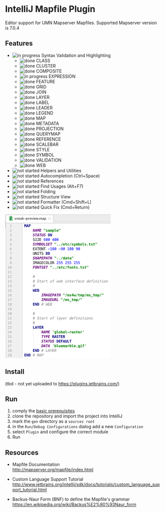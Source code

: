 # IntelliJ Mapfile Plugin

Editor support for UMN Mapserver Mapfiles. Supported Mapserver version is 7.0.4

## Features

* ![in progress](https://img.shields.io/badge/status-in%20progress-yellow.svg) Syntax Validation and Highlighting
  * ![done](https://img.shields.io/badge/status-done-green.svg) CLASS
  * ![done](https://img.shields.io/badge/status-done-green.svg) CLUSTER
  * ![done](https://img.shields.io/badge/status-done-green.svg) COMPOSITE
  * ![in progress](https://img.shields.io/badge/status-in--progress-yellow.svg) EXPRESSION
  * ![done](https://img.shields.io/badge/status-done-green.svg) FEATURE
  * ![done](https://img.shields.io/badge/status-done-green.svg) GRID
  * ![done](https://img.shields.io/badge/status-done-green.svg) JOIN
  * ![done](https://img.shields.io/badge/status-done-green.svg) LAYER
  * ![done](https://img.shields.io/badge/status-done-green.svg) LABEL
  * ![done](https://img.shields.io/badge/status-done-green.svg) LEADER
  * ![done](https://img.shields.io/badge/status-done-green.svg) LEGEND
  * ![done](https://img.shields.io/badge/status-done-green.svg) MAP
  * ![done](https://img.shields.io/badge/status-done-green.svg) METADATA
  * ![done](https://img.shields.io/badge/status-done-green.svg) PROJECTION
  * ![done](https://img.shields.io/badge/status-done-green.svg) QUERYMAP
  * ![done](https://img.shields.io/badge/status-done-green.svg) REFERENCE
  * ![done](https://img.shields.io/badge/status-done-green.svg) SCALEBAR
  * ![done](https://img.shields.io/badge/status-done-green.svg) STYLE
  * ![done](https://img.shields.io/badge/status-done-green.svg) SYMBOL
  * ![done](https://img.shields.io/badge/status-done-green.svg) VALIDATION
  * ![done](https://img.shields.io/badge/status-done-green.svg) WEB
* ![not started](https://img.shields.io/badge/status-not%20started-lightgray.svg) Helpers and Utilities
* ![not started](https://img.shields.io/badge/status-not%20started-lightgray.svg) Autocompletion (Ctrl+Space)
* ![not started](https://img.shields.io/badge/status-not%20started-lightgray.svg) References
* ![not started](https://img.shields.io/badge/status-not%20started-lightgray.svg) Find Usages (Alt+F7)
* ![not started](https://img.shields.io/badge/status-not%20started-lightgray.svg) Folding
* ![not started](https://img.shields.io/badge/status-not%20started-lightgray.svg) Structure View
* ![not started](https://img.shields.io/badge/status-not%20started-lightgray.svg) Formatter (Cmd+Shift+L)
* ![not started](https://img.shields.io/badge/status-not%20started-lightgray.svg) Quick Fix (Cmd+Return)
 
![very early state](resources/META-INF/sneak-preview-screenshot.png "very early state")

## Install

(tbd - not yet uploaded to https://plugins.jetbrains.com/)

## Run

1. comply the [basic prerequisites](http://www.jetbrains.org/intellij/sdk/docs/tutorials/custom_language_support/prerequisites.html) 
2. clone the repository and import the project into IntelliJ
3. mark the `gen` directory as a `sources root`
4. in the `Run/Debug Configurations` dialog add a new `Configuration`
5. select `Plugin` and configure the correct module
6. Run

## Resources

* Mapfile Documentation<br/>
http://mapserver.org/mapfile/index.html

* Custom Language Support Tutorial<br/>
http://www.jetbrains.org/intellij/sdk/docs/tutorials/custom_language_support_tutorial.html

* Backus-Naur Form (BNF) to define the Mapfile's grammar<br/>
https://en.wikipedia.org/wiki/Backus%E2%80%93Naur_form